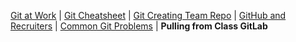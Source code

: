 <a href="README.md" target="_blank">Git at Work</a> | <a href="GitCommandList.md" target="_blank">Git Cheatsheet</a> | <a href="CreatingTeamRepo.md" target="_blank">Git Creating Team Repo</a> | <a href="GitHubAndRecruiters.md" target="_blank">GitHub and Recruiters</a> | <a href="GitTroubleShooting.md" target="_blank">Common Git Problems</a> | **Pulling from Class GitLab**
